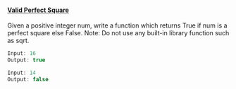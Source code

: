 #### [Valid Perfect Square]()

Given a positive integer num, write a function which returns True if num is a perfect square else False.
Note: Do not use any built-in library function such as sqrt.

```java
Input: 16
Output: true

Input: 14
Output: false
```
